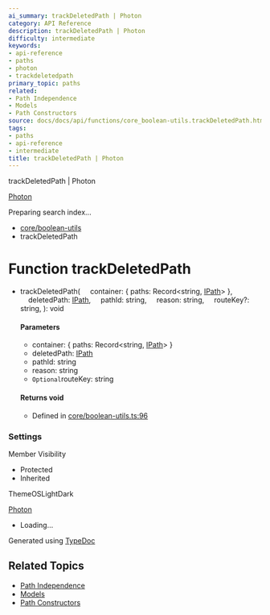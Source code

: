 ```yaml
---
ai_summary: trackDeletedPath | Photon
category: API Reference
description: trackDeletedPath | Photon
difficulty: intermediate
keywords:
- api-reference
- paths
- photon
- trackdeletedpath
primary_topic: paths
related:
- Path Independence
- Models
- Path Constructors
source: docs/docs/api/functions/core_boolean-utils.trackDeletedPath.html
tags:
- paths
- api-reference
- intermediate
title: trackDeletedPath | Photon
---
```

trackDeletedPath | Photon

[Photon](../index.md)




Preparing search index...

* [core/boolean-utils](../modules/core_boolean-utils.md)
* trackDeletedPath

# Function trackDeletedPath

* trackDeletedPath(
      container: { paths: Record<string, [IPath](../interfaces/core_schema.IPath.md)> },
      deletedPath: [IPath](../interfaces/core_schema.IPath.md),
      pathId: string,
      reason: string,
      routeKey?: string,
  ): void

  #### Parameters

  + container: { paths: Record<string, [IPath](../interfaces/core_schema.IPath.md)> }
  + deletedPath: [IPath](../interfaces/core_schema.IPath.md)
  + pathId: string
  + reason: string
  + `Optional`routeKey: string

  #### Returns void

  + Defined in [core/boolean-utils.ts:96](https://github.com/mwhite454/photon/blob/main/packages/photon/src/core/boolean-utils.ts#L96)

### Settings

Member Visibility

* Protected
* Inherited

ThemeOSLightDark

[Photon](../index.md)

* Loading...

Generated using [TypeDoc](https://typedoc.org/)

## Related Topics

- [Path Independence](../index.md)
- [Models](../index.md)
- [Path Constructors](../index.md)
